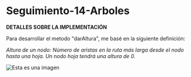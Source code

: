 # Seguimiento-14-Arboles

**DETALLES SOBRE LA IMPLEMENTACIÓN**

Para desarrollar el metodo "darAltura", me basé en la siguiente definición:

*Altura de un nodo: Número de aristas en la ruta más larga desde el nodo hasta una hoja.
Un nodo hoja tendrá una altura de 0.*
 
![Esta es una imagen](https://i.stack.imgur.com/8yPi9.png)
